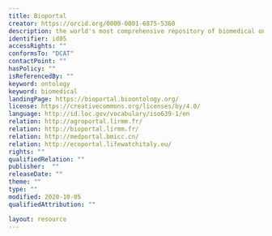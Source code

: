```yaml
---
title: Bioportal
creator: https://orcid.org/0000-0001-6875-5360
description: the world's most comprehensive repository of biomedical ontologies
identifier: id05
accessRights: ""
conformsTo: "DCAT"
contactPoint: ""
hasPolicy: ""
isReferencedBy: ""
keyword: ontology
keyword: biomedical
landingPage: https://bioportal.bioontology.org/
license: https://creativecommons.org/licenses/by/4.0/
language: http://id.loc.gov/vocabulary/iso639-1/en
relation: http://agroportal.lirmm.fr/
relation: http://bioportal.lirmm.fr/
relation: http://medportal.bmicc.cn/
relation: http://ecoportal.lifewatchitaly.eu/
rights: ""
qualifiedRelation: ""
publisher:  ""
releaseDate: ""
theme: ""
type: ""
modified: 2020-10-05
qualifiedAttribution: ""

layout: resource
---
```

